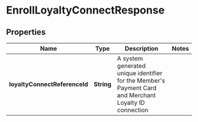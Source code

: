 

# EnrollLoyaltyConnectResponse

## Properties

Name | Type | Description | Notes
------------ | ------------- | ------------- | -------------
**loyaltyConnectReferenceId** | **String** | A system generated unique identifier for the Member&#39;s Payment Card and Merchant Loyalty ID connection | 



